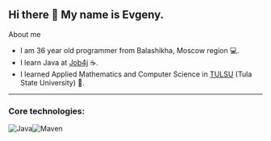 ## Hi there 👋 My name is Evgeny.

About me

- I am 36 year old programmer from Balashikha, Moscow region :computer:.
- I learn Java at [Job4j](https://job4j.ru/) :coffee:.
- I learned Applied Mathematics and Computer Science in [TULSU](https://tulsu.ru/en/about) (Tula State University) :office:.

** **
### Core technologies:
![Java](https://img.shields.io/badge/Java->%3D8-orange)![Maven](https://img.shields.io/badge/Maven-3-red
)


<!--
**Ivgenium/Ivgenium** is a ✨ _special_ ✨ repository because its `README.md` (this file) appears on your GitHub profile.

Here are some ideas to get you started:

- 🔭 I’m currently working on ...
- 🌱 I’m currently learning ...
- 👯 I’m looking to collaborate on ...
- 🤔 I’m looking for help with ...
- 💬 Ask me about ...
- 📫 How to reach me: ...
- 😄 Pronouns: ...
- ⚡ Fun fact: ...
-->
